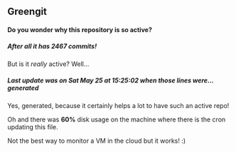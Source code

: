 ## Greengit

#### Do you wonder why this repository is so active?

##### After all it has 2467 commits!

But is it *really* active? Well...

##### Last update was on Sat May 25 at 15:25:02 when those lines were... generated

Yes, generated, because it certainly helps a lot to have such an active repo!

Oh and there was **60%** disk usage on the machine
where there is the cron updating this file.

Not the best way to monitor a VM in the cloud but it works! :)
